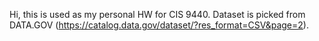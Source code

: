Hi, this is used as my personal HW for CIS 9440. Dataset is picked from DATA.GOV (https://catalog.data.gov/dataset/?res_format=CSV&page=2).
